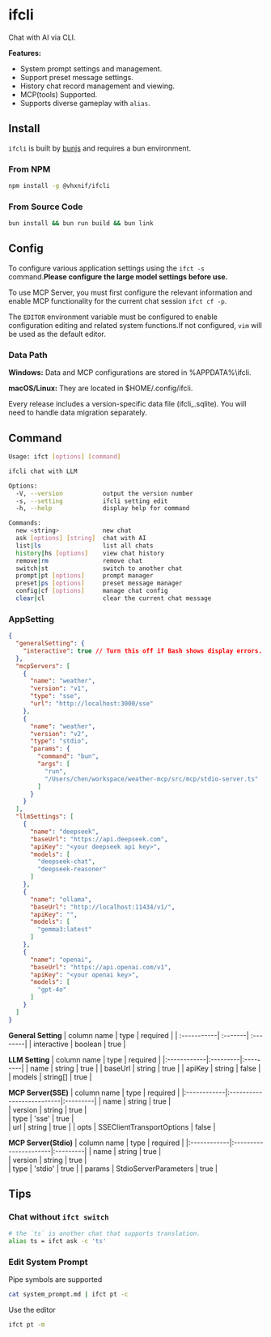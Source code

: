 # ifcli

Chat with AI via CLI.

**Features:**

- System prompt settings and management.
- Support preset message settings.
- History chat record management and viewing.
- MCP(tools) Supported.
- Supports diverse gameplay with `alias`.

## Install

`ifcli` is built by [bunjs](https://bun.sh/) and requires a bun environment.

### From NPM

```bash
npm install -g @vhxnif/ifcli
```

### From Source Code

```bash
bun install && bun run build && bun link
```

## Config

To configure various application settings using the `ifct -s` command.**Please configure the large model settings before use.**

To use MCP Server, you must first configure the relevant information and enable MCP functionality for the current chat session `ifct cf -p`.

The `EDITOR` environment variable must be configured to enable configuration editing and related system functions.If not configured, `vim` will be used as the default editor.

### Data Path

**Windows:** Data and MCP configurations are stored in %APPDATA%\ifcli.

**macOS/Linux:** They are located in $HOME/.config/ifcli.

Every release includes a version-specific data file (ifcli_<version>.sqlite). You will need to handle data migration separately.

## Command

```bash
Usage: ifct [options] [command]

ifcli chat with LLM

Options:
  -V, --version           output the version number
  -s, --setting           ifcli setting edit
  -h, --help              display help for command

Commands:
  new <string>            new chat
  ask [options] [string]  chat with AI
  list|ls                 list all chats
  history|hs [options]    view chat history
  remove|rm               remove chat
  switch|st               switch to another chat
  prompt|pt [options]     prompt manager
  preset|ps [options]     preset message manager
  config|cf [options]     manage chat config
  clear|cl                clear the current chat message
```
### AppSetting

```json
{
  "generalSetting": {
    "interactive": true // Turn this off if Bash shows display errors. On Nushell (Windows), you must disable it.
  },
  "mcpServers": [
    {
      "name": "weather",
      "version": "v1",
      "type": "sse",
      "url": "http://localhost:3000/sse"
    },
    {
      "name": "weather",
      "version": "v2",
      "type": "stdio",
      "params": {
        "command": "bun",
        "args": [
          "run",
          "/Users/chen/workspace/weather-mcp/src/mcp/stdio-server.ts"
        ]
      }
    }
  ],
  "llmSettings": [
    {
      "name": "deepseek",
      "baseUrl": "https://api.deepseek.com",
      "apiKey": "<your deepseek api key>",
      "models": [
        "deepseek-chat",
        "deepseek-reasoner"
      ]
    },
    {
      "name": "ollama",
      "baseUrl": "http://localhost:11434/v1/",
      "apiKey": "",
      "models": [
        "gemma3:latest"
      ]
    },
    {
      "name": "openai",
      "baseUrl": "https://api.openai.com/v1",
      "apiKey": "<your openai key>",
      "models": [
        "gpt-4o"
      ]
    }
  ]
}

```

**General Setting**
| column name | type    | required |
| :-----------| :-------| :--------|
| interactive | boolean | true     |

**LLM Setting**
| column name | type     | required | 
|:------------|:---------|:---------|
| name        | string   | true     |
| baseUrl     | string   | true     |
| apiKey      | string   | false    |
| models      | string[] | true     |


**MCP Server(SSE)**
| column name | type                      | required | 
|:------------|:--------------------------|:---------|
| name        | string                    | true     |  
| version     | string                    | true     |  
| type        | 'sse'                     | true     |  
| url         | string                    | true     | 
| opts        | SSEClientTransportOptions | false    |

**MCP Server(Stdio)**
| column name | type                  | required | 
|:------------|:----------------------|:---------|
| name        | string                | true     |  
| version     | string                | true     |  
| type        | 'stdio'               | true     | 
| params      | StdioServerParameters | true     |

## Tips

### Chat without `ifct switch`

```bash
# the `ts` is another chat that supports translation.
alias ts = ifct ask -c 'ts'
```

### Edit System Prompt

Pipe symbols are supported

```bash
cat system_prompt.md | ifct pt -c
```

Use the editor

```bash
ifct pt -m
```
